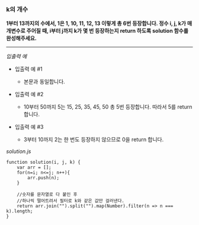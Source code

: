 ### k의 개수

**1부터 13까지의 수에서, 1은 1, 10, 11, 12, 13 이렇게 총 6번 등장합니다. 정수 i, j, k가 매개변수로 주어질 때, i부터 j까지 k가 몇 번 등장하는지 return 하도록 solution 함수를 완성해주세요.**

---

_입출력 예_

- 입출력 예 #1

  - 본문과 동일합니다.

- 입출력 예 #2

  - 10부터 50까지 5는 15, 25, 35, 45, 50 총 5번 등장합니다. 따라서 5를 return 합니다.

- 입출력 예 #3

  - 3부터 10까지 2는 한 번도 등장하지 않으므로 0을 return 합니다.

_solution.js_

```
function solution(i, j, k) {
    var arr = [];
    for(n=i; n<=j; n++){
        arr.push(n);
    }

    //숫자를 문자열로 다 붙인 후
    //하나씩 떨어트려서 필터로 k와 같은 값만 걸러낸다.
    return arr.join("").split("").map(Number).filter(n => n === k).length;
}
```

